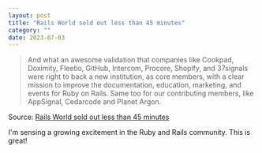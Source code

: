 ```yaml
---
layout: post
title: "Rails World sold out less than 45 minutes"
category: ""
date: 2023-07-03
---
```


>And what an awesome validation that companies like Cookpad, Doximity, Fleetio, GitHub, Intercom, Procore, Shopify, and 37signals were right to back a new institution, as core members, with a clear mission to improve the documentation, education, marketing, and events for Ruby on Rails. Same too for our contributing members, like AppSignal, Cedarcode and Planet Argon.

Source: [Rails World sold out less than 45 minutes](https://world.hey.com/dhh/rails-world-sold-out-less-than-45-minutes-78a0b276)

I'm sensing a growing excitement in the Ruby and Rails community.  This is great!
